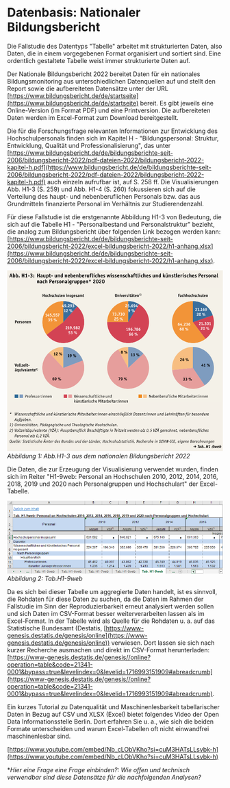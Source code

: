 # Datenbasis: Nationaler Bildungsbericht 

Die Fallstudie des Datentyps "Tabelle" arbeitet mit strukturierten Daten, also Daten, die in einem vorgegebenen Format organisiert und sortiert sind. Eine ordentlich gestaltete Tabelle weist immer strukturierte Daten auf.

Der Nationale Bildungsbericht 2022 bereitet Daten für ein nationales Bildungsmonitoring aus unterschiedlichen Datenquellen auf und stellt den Report sowie die aufbereiteten Datensätze unter der URL [https://www.bildungsbericht.de/de/startseite](https://www.bildungsbericht.de/de/startseite) bereit. Es gibt jeweils eine Online-Version (im Format PDF) und eine Printversion. Die aufbereiteten Daten werden im Excel-Format zum Download bereitgestellt. 

Die für die Forschungsfrage relevanten Informationen zur Entwicklung des Hochschulpersonals finden sich im Kapitel H - "Bildungspersonal: Struktur, Entwicklung, Qualität und Professionalisierung", das unter [https://www.bildungsbericht.de/de/bildungsberichte-seit-2006/bildungsbericht-2022/pdf-dateien-2022/bildungsbericht-2022-kapitel-h.pdf](https://www.bildungsbericht.de/de/bildungsberichte-seit-2006/bildungsbericht-2022/pdf-dateien-2022/bildungsbericht-2022-kapitel-h.pdf) auch einzeln aufrufbar ist, auf S. 258 ff. Die Visualisierungen Abb. H1-3 (S. 259) und Abb. H1-4 (S. 260) fokussieren sich auf die Verteilung des haupt- und nebenberuflichen Personals bzw. das aus Grundmitteln finanzierte Personal im Verhältnis zur Studierendenzahl. 

Für diese Fallstudie ist die erstgenannte Abbildung H1-3 von Bedeutung, die sich auf die Tabelle H1 - "Personalbestand und Personalstruktur" bezieht, die analog zum Bildungsbericht über folgenden Link bezogen werden kann: [https://www.bildungsbericht.de/de/bildungsberichte-seit-2006/bildungsbericht-2022/excel-bildungsbericht-2022/h1-anhang.xlsx](https://www.bildungsbericht.de/de/bildungsberichte-seit-2006/bildungsbericht-2022/excel-bildungsbericht-2022/h1-anhang.xlsx).

![](_images/Abb_H1-3.png)
*Abbildung 1: Abb.H1-3 aus dem nationalen Bildungsbericht 2022*




Die Daten, die zur Erzeugung der Visualisierung verwendet wurden, finden sich im Reiter "H1-9web: Personal an Hochschulen 2010, 2012, 2014, 2016, 2018, 2019 und 2020 nach Personalgruppen und Hochschulart" der Excel-Tabelle.

![](_images/Tab_H1-9web.png)
*Abbildung 2: Tab.H1-9web*

Da es sich bei dieser Tabelle um aggregierte Daten handelt, ist es sinnvoll, die Rohdaten für diese Daten zu suchen, da die Daten im Rahmen der Fallstudie im Sinn der Reproduzierbarkeit erneut analysiert werden sollen und sich Daten im CSV-Format besser weiterverarbeiten lassen als im Excel-Format. In der Tabelle wird als Quelle für die Rohdaten u. a. auf das Statistische Bundesamt (Destatis, [https://www-genesis.destatis.de/genesis/online](https://www-genesis.destatis.de/genesis/online)) verwiesen. Dort lassen sie sich nach kurzer Recherche ausmachen und direkt im CSV-Format herunterladen: [https://www-genesis.destatis.de/genesis//online?operation=table&code=21341-0001&bypass=true&levelindex=0&levelid=1716993151909#abreadcrumb](https://www-genesis.destatis.de/genesis//online?operation=table&code=21341-0001&bypass=true&levelindex=0&levelid=1716993151909#abreadcrumb). 

Ein kurzes Tutorial zu Datenqualität und Maschinenlesbarkeit tabellarischer Daten in Bezug auf CSV und XLSX (Excel) bietet folgendes Video der Open Data Informationsstelle Berlin. Dort erfahren Sie u. a., wie sich die beiden Formate unterscheiden und warum Excel-Tabellen oft nicht einwandfrei maschinenlesbar sind.

[https://www.youtube.com/embed/Nb_cLObVKho?si=cuM3HATsLLsvbk-h](https://www.youtube.com/embed/Nb_cLObVKho?si=cuM3HATsLLsvbk-h)

**Hier eine Frage eine Frage einbinden?: Wie offen und technisch verwendbar sind diese Datensätze für die nachfolgenden Analysen?*
